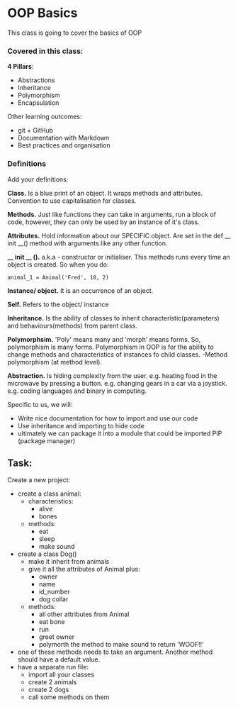 # OOP Basics

This class is going to cover the basics of OOP

### Covered in this class:

**4 Pillars**:
- Abstractions
- Inheritance
- Polymorphism
- Encapsulation

Other learning outcomes:
- git + GitHub
- Documentation with Markdown 
- Best practices and organisation

### Definitions

Add your definitions:

**Class.**
Is a blue print of an object. It wraps methods and attributes. 
Convention to use capitalisation for classes.

**Methods.**
Just like functions they can take in arguments, run a block of code,
 however, they can only be used by an instance of it's class.
 
 **Attributes.**
 Hold information about our SPECIFIC object. Are set in the def __ init __() method 
 with arguments like any other function.
 
 **__ init __ ().**
 a.k.a - constructor or initialiser. This methods runs every time an object is created. 
 So when you do:
 ````
 animal_1 = Animal('Fred', 10, 2) 
 ````
 
 **Instance/ object.**
 It is an occurrence of an object.

**Self.**
Refers to the object/ instance

**Inheritance.**
Is the ability of classes to inherit characteristic(parameters) and behaviours(methods) from parent class.

**Polymorphsim.**
'Poly' means many and 'morph' means forms. So, polymorphism is many forms. 
Polymorphism in OOP is for the ability to change methods and characteristics of instances fo child classes.
-Method polymorphism (at method level).

**Abstraction.** Is hiding complexity from the user. e.g. heating food in the microwave by pressing a button.
e.g. changing gears in a car via a joystick. e.g. coding languages and binary in computing.

Specific to us, we will:
- Write nice documentation for how to import and use our code
- Use inheritance and importing to hide code
- ultimately we can package it into a module that could be imported PIP (package manager)

## Task:
Create a new project:
- create a class animal:
    - characteristics:
        - alive
        - bones
    - methods:
        - eat
        - sleep 
        - make sound
- create a class Dog()
    - make it inherit from animals
    - give it all the attributes of Animal plus:
        - owner
        - name
        - id_number
        - dog collar
    - methods:
        - all other attributes from Animal
        - eat bone
        - run
        - greet owner
        - polymorth the method to make sound to return 'WOOF!!'
 - one of these methods needs to take an argument. Another method should have a default value.
 - have a separate run file:
    - import all your classes
    - create 2 animals
    - create 2 dogs
    - call some methods on them